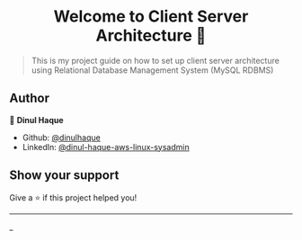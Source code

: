 <h1 align="center">Welcome to Client Server Architecture 👋</h1>
<p>
</p>

> This is my project guide on how to set up client server architecture using Relational Database Management System (MySQL RDBMS)



## Author

👤 **Dinul Haque**

* Github: [@dinulhaque](https://github.com/dinulhaque)
* LinkedIn: [@dinul-haque-aws-linux-sysadmin](https://linkedin.com/in/dinul-haque-aws-linux-sysadmin)

## Show your support

Give a ⭐️ if this project helped you!

***
_